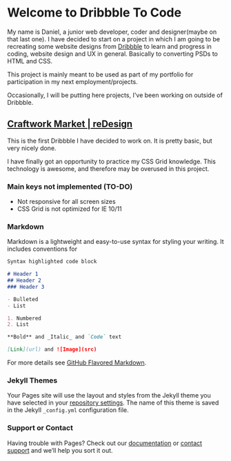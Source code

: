 <link rel="stylesheet" type="text/css" media="all" href="URL" />

# Welcome to Dribbble To Code

My name is Daniel, a junior web developer, coder and designer(maybe on that last one).
I have decided to start on a project in which I am going to be recreating some website designs from [Dribbble](https://dribbble.com) to learn and progress in coding, website design and UX in general. 
Basically to converting PSDs to HTML and CSS.

This project is mainly meant to be used as part of my portfolio for participation in my next employment/projects.

Occasionally, I will be putting here projects, I've been working on outside of Dribbble.

## [Craftwork Market | reDesign](https://dribbble.com/shots/6298606-Craftwork-Market-reDesign)

This is the first Dribbble I have decided to work on. It is pretty basic, but very nicely done.

I have finally got an opportunity to practice my CSS Grid knowledge. This technology is awesome, and therefore may be overused in this project.

### Main keys not implemented (TO-DO)

- Not responsive for all screen sizes
- CSS Grid is not optimized for IE 10/11



### Markdown

Markdown is a lightweight and easy-to-use syntax for styling your writing. It includes conventions for

```markdown
Syntax highlighted code block

# Header 1
## Header 2
### Header 3

- Bulleted
- List

1. Numbered
2. List

**Bold** and _Italic_ and `Code` text

[Link](url) and ![Image](src)
```

For more details see [GitHub Flavored Markdown](https://guides.github.com/features/mastering-markdown/).

### Jekyll Themes

Your Pages site will use the layout and styles from the Jekyll theme you have selected in your [repository settings](https://github.com/Daniiik/DribbbleToCode/settings). The name of this theme is saved in the Jekyll `_config.yml` configuration file.

### Support or Contact

Having trouble with Pages? Check out our [documentation](https://help.github.com/categories/github-pages-basics/) or [contact support](https://github.com/contact) and we’ll help you sort it out.

<!-- [Craftwork Market](https://dribbble.com/shots/6298606-Craftwork-Market-reDesign/attachments/1349002) -->